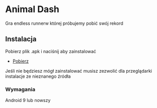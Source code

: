 
# Animal Dash

Gra endless runnerw której próbujemy pobić swój rekord

## Instalacja

Pobierz plik .apk i naciśnij aby zainstalować

* [Pobierz](https://github.com/BananowyKacper/AnimalDash/raw/main/Animaldash.apk)


Jeśli nie będziesz mógł zainstalować musisz zezwolić dla przeglądarki instalacje ze nieznanego źródła

### Wymagania

Android 9 lub nowszy

